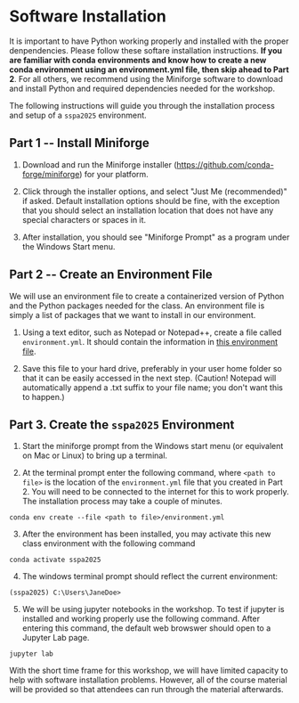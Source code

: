 # Software Installation
It is important to have Python working properly and installed with the proper denpendencies.  Please follow these softare installation instructions.  **If you are familiar with conda environments and know how to create a new conda environment using an environment.yml file, then skip ahead to Part 2**.  For all others, we recommend using the Miniforge software to download and install Python and required dependencies needed for the workshop.  

The following instructions will guide you through the installation process and setup of a `sspa2025` environment.

## Part 1 -- Install Miniforge
1. Download and run the Miniforge installer (https://github.com/conda-forge/miniforge) for your platform.

2. Click through the installer options, and select "Just Me (recommended)" if asked.  Default installation options should be fine, with the exception that you should select an installation location that does not have any special characters or spaces in it.

3. After installation, you should see "Miniforge Prompt" as a program under the Windows Start menu.

## Part 2 -- Create an Environment File
We will use an environment file to create a containerized version of Python and the Python packages needed for the class.  An environment file is simply a list of packages that we want to install in our environment.

1. Using a text editor, such as Notepad or Notepad++, create a file called `environment.yml`.  It should contain the information in [this environment file](./environment.yml).  

2. Save this file to your hard drive, preferably in your user home folder so that it can be easily accessed in the next step. (Caution!  Notepad will automatically append a .txt suffix to your file name; you don't want this to happen.)

## Part 3.  Create the `sspa2025` Environment

1. Start the miniforge prompt from the Windows start menu (or equivalent on Mac or Linux) to bring up a terminal.

2. At the terminal prompt enter the following command, where `<path to file>` is the location of the `environment.yml` file that you created in Part 2.  You will need to be connected to the internet for this to work properly.  The installation process may take a couple of minutes.
```
conda env create --file <path to file>/environment.yml
```

3.  After the environment has been installed, you may activate this new class environment with the following command
```
conda activate sspa2025
```

4.  The windows terminal prompt should reflect the current environment:
```
(sspa2025) C:\Users\JaneDoe>
```

5.  We will be using jupyter notebooks in the workshop.  To test if jupyter is installed and working properly use the following command.  After entering this command, the default web browswer should open to a Jupyter Lab page.
```
jupyter lab
```

With the short time frame for this workshop, we will have limited capacity to help with software installation problems.  However, all of the course material will be provided so that attendees can run through the material afterwards.